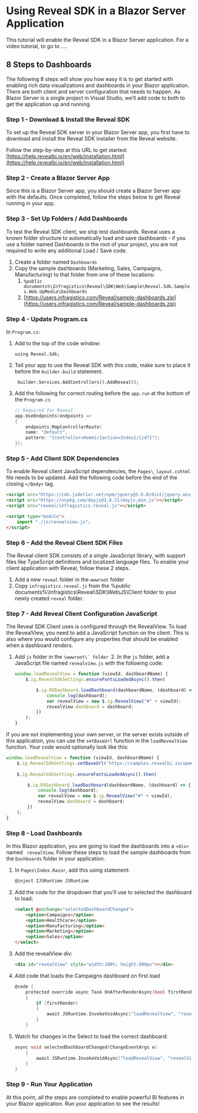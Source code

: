 # Using Reveal SDK in a Blazor Server Application
This tutorial will enable the Reveal SDK in a Blazor Server application.  For a video tutorial, to go to ….
## 8 Steps to Dashboards
The following 8 steps will show you how easy it is to get started with enabling rich data visualizations and dashboards in your Blazor application. There are both client and server configuration that needs to happen.  As Blazor Server is a single project in Visual Studio, we’ll add code to both to get the application up and running.

### Step 1 - Download & Install the Reveal SDK
To set up the Reveal SDK server in your Blazor Server app, you first have to download and install the Reveal SDK installer from the Reveal website.

Follow the step-by-step at this URL to get started: [https://help.revealbi.io/en/web/installation.html](https://help.revealbi.io/en/web/installation.html)

### Step 2 - Create a Blazor Server App
Since this is a Blazor Server app, you should create a Blazor Server app with the defaults.  Once completed, follow the steps below to get Reveal running in your app.

### Step 3 - Set Up Folders / Add Dashboards
To test the Reveal SDK client, we ship test dashboards.  Reveal uses a known folder structure to automatically load and save dashboards - if you use a folder named Dashboards in the root of your project, you are not required to write any additional Load / Save code.

1. Create a folder named `Dashboards`
2. Copy the sample dashboards (Marketing, Sales, Campaigns, Manufacturing) to that folder from one of these locations:
	1. `%public documents%\Infragistics\Reveal\SDK\Web\Sample\Reveal.Sdk.Samples.Web.UpMedia\Dashboards`
	2. [https://users.infragistics.com/Reveal/sample-dashboards.zip](https://users.infragistics.com/Reveal/sample-dashboards.zip)

### Step 4 - Update Program.cs
In `Program.cs`:
1. Add to the top of the code window:
	```
	using Reveal.Sdk;
	```
3. Tell your app to use the Reveal SDK with this code, make sure to place it before the `builder.build` statement.
	```
	 builder.Services.AddControllers().AddReveal();
	```
5. Add the following for correct routing before the `app.run` at the bottom of the `Program.cs`
	```c
	// Required for Reveal
	app.UseEndpoints(endpoints =>
	{
	    endpoints.MapControllerRoute(
	    name: "default",
	    pattern: "{controller=Home}/{action=Index}/{id?}");
	});
	```

### Step 5 - Add Client SDK Dependencies
To enable Reveal client JavaScript dependencies, the `Pages\_layout.cshtml` file needs to be updated. Add the following code before the end of the closing `</Body>` tag.

```html
<script src="https://cdn.jsdelivr.net/npm/jquery@3.6.0/dist/jquery.min.js"></script>
<script src="https://unpkg.com/dayjs@1.8.21/dayjs.min.js"></script>
<script src="reveal/infragistics.reveal.js"></script>

<script type="module">
    import "./js/revealview.js";
</script> 
```

### Step 6 - Add the Reveal Client SDK Files
The Reveal client SDK consists of a single JavaScript library, with support files like TypeScript definitions and localized language files.  To enable your client application with Reveal, follow these 2 steps.

1. Add a new `reveal` folder in the `wwwroot` folder
2. Copy  `infragistics.reveal.js` from the %public documents%\Infragistics\Reveal\SDK\Web\JS\Client folder  to your newly created `reveal` folder.
### Step 7 - Add Reveal Client Configuration JavaScript 
The Reveal SDK Client uses is configured through the RevealView.  To load the RevealView, you need to add a JavaScript function on the client.  This is also where you would configure any properties that should be enabled when a dashboard renders.

1. Add `js` folder in the ``\wwwroot\` folder
	``2. In the `js` folder, add a JavaScript file named `revealview.js` with the following code:
	```js
	window.loadRevealView = function (viewId, dashboardName) {
	    $.ig.RevealSdkSettings.ensureFontsLoadedAsync().then(

	        $.ig.RVDashboard.loadDashboard(dashboardName, (dashboard) => {
	            console.log(dashboard);
	            var revealView = new $.ig.RevealView("#" + viewId);
	            revealView.dashboard = dashboard;
	        })
	    );
	}
	```

If you are not implementing your own server, or the server exists outside of this application, you can use the `setBaseUrl` function in the `loadRevealView` function. Your code would optionally look like this:

```js
window.loadRevealView = function (viewId, dashboardName) {
	$.ig.RevealSdkSettings.setBaseUrl('https://samples.revealbi.io/upmedia-backend/reveal-api/');    
	
	$.ig.RevealSdkSettings.ensureFontsLoadedAsync().then(

        $.ig.RVDashboard.loadDashboard(dashboardName, (dashboard) => {
            console.log(dashboard);
            var revealView = new $.ig.RevealView("#" + viewId);
            revealView.dashboard = dashboard;
        })
    );
}
```

### Step 8 - Load Dashboards 
In this Blazor application, you are going to load the dashboards into a `<div>` named ` revealView`.  Follow these steps to load the sample dashboards from the `Dashboards` folder in your application.

1. In `Pages\Index.Razor`, add this using statement:

	```html
	@inject IJSRuntime JSRuntime
	```

2. Add the code for the dropdown that you’ll use to selected the dashboard to load:
	```html
	<select @onchange="selectedDashboardChanged">
	    <option>Campaigns</option>
	    <option>Healthcare</option>
	    <option>Manufacturing</option>
	    <option>Marketing</option>
	    <option>Sales</option>
	</select>
	```

3. Add the revealView div:
	```html
	<div id="revealView" style="width:100%; height:800px"></div>
	```

4. Add code that loads the Campaigns dashboard on first load
	```c
	@code {
	    protected override async Task OnAfterRenderAsync(bool firstRender)
	    {
	        if (firstRender)
	        {
	            await JSRuntime.InvokeVoidAsync("loadRevealView", "revealView", "Campaigns");
	        }
	    }
	```

5. Watch for changes in the Select to load the correct dashboard:
	```c
	async void selectedDashboardChanged(ChangeEventArgs e)
	    {
	        await JSRuntime.InvokeVoidAsync("loadRevealView", "revealView", e.Value!.ToString());
	    }
	}
	```

### Step 9 - Run Your Application 
At this point, all the steps are completed to enable powerful BI features in your Blazor application.  Run your application to see the results!
